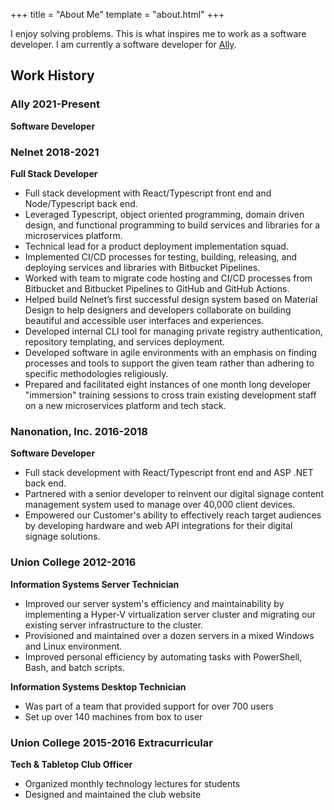 +++
title = "About Me"
template = "about.html"
+++

I enjoy solving problems. This is what inspires me to work as a software developer. I am currently a software developer for [Ally](https://www.ally.com/).

## Work History

### Ally 2021-Present

**Software Developer**

### Nelnet 2018-2021

**Full Stack Developer**

- Full stack development with React/Typescript front end and Node/Typescript back end.
- Leveraged Typescript, object oriented programming, domain driven design, and functional programming to build services and libraries for a microservices platform.
- Technical lead for a product deployment implementation squad.
- Implemented CI/CD processes for testing, building, releasing, and deploying services and libraries with Bitbucket Pipelines.
- Worked with team to migrate code hosting and CI/CD processes from Bitbucket and Bitbucket Pipelines to GitHub and GitHub Actions.
- Helped build Nelnet’s first successful design system based on Material Design to help designers and developers collaborate on building beautiful and accessible user interfaces and experiences.
- Developed internal CLI tool for managing private registry authentication, repository templating, and services deployment.
- Developed software in agile environments with an emphasis on finding processes and tools to support the given team rather than adhering to specific methodologies religiously.
- Prepared and facilitated eight instances of one month long developer "immersion" training sessions to cross train existing development staff on a new microservices platform and tech stack.

### Nanonation, Inc. 2016-2018

**Software Developer**

- Full stack development with React/Typescript front end and ASP .NET back end.
- Partnered with a senior developer to reinvent our digital signage content management system used to manage over 40,000 client devices.
- Empowered our Customer's ability to effectively reach target audiences by developing hardware and web API integrations for their digital signage solutions.

### Union College 2012-2016

**Information Systems Server Technician**

- Improved our server system's efficiency and maintainability by implementing a Hyper-V virtualization server cluster and migrating our existing server infrastructure to the cluster.
- Provisioned and maintained over a dozen servers in a mixed Windows and Linux environment.
- Improved personal efficiency by automating tasks with PowerShell, Bash, and batch scripts.

**Information Systems Desktop Technician**

- Was part of a team that provided support for over 700 users
- Set up over 140 machines from box to user

### Union College 2015-2016 Extracurricular

**Tech & Tabletop Club Officer**

- Organized monthly technology lectures for students
- Designed and maintained the club website
